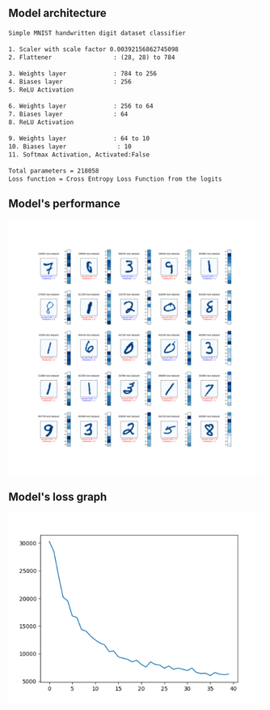 ## Model architecture

    Simple MNIST handwritten digit dataset classifier

    1. Scaler with scale factor 0.00392156862745098
    2. Flattener                 : (28, 28) to 784

    3. Weights layer             : 784 to 256
    4. Biases layer              : 256
    5. ReLU Activation

    6. Weights layer             : 256 to 64
    7. Biases layer              : 64
    8. ReLU Activation

    9. Weights layer             : 64 to 10
    10. Biases layer              : 10
    11. Softmax Activation, Activated:False

    Total parameters = 218058
    Loss function = Cross Entropy Loss Function from the logits

## Model's performance

![Model's output](Output.png)


## Model's loss graph

![Model's loss graph](Loss-graph.png)
